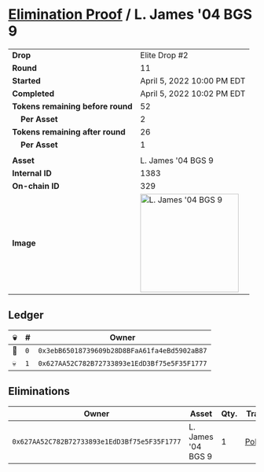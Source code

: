 # [Elimination Proof](./readme.md) / L. James &#039;04 BGS 9

|||
|---|---|
| **Drop** | Elite Drop #2 |
| **Round** | 11 |
| **Started** | April 5, 2022 10:00 PM EDT |
| **Completed** | April 5, 2022 10:02 PM EDT |
| **Tokens remaining before round** | 52 |
| **&nbsp;&nbsp;&nbsp;&nbsp;Per Asset** | 2 |
| **Tokens remaining after round** | 26 |
| **&nbsp;&nbsp;&nbsp;&nbsp;Per Asset** | 1 |
| | |
| **Asset** | L. James &#039;04 BGS 9 |
| **Internal ID** | 1383 |
| **On-chain ID** | 329 |
| **Image** | <img src="https://tcdn.blokpax.com/95e5eeed-5ef7-45c9-bc19-3e120490e201/cc260bbcb1daa7073abf609e8518502b56c161aff3795af134271ebf9991dc88.png" height="200" alt="L. James &#039;04 BGS 9" /> |

## Ledger

| 💀 | # | Owner |
| --- | --- | --- |
| 👑 | `0` | `0x3ebB65018739609b28D8BFaA61fa4eBd5902aB87` |
| 💀 | `1` | `0x627AA52C782B72733893e1EdD3Bf75e5F35F1777` |


## Eliminations

| Owner | Asset | Qty. | Transaction |
| --- | --- | --- | --- |
| `0x627AA52C782B72733893e1EdD3Bf75e5F35F1777` | L. James '04 BGS 9 | 1 | [Polygonscan](https://polygonscan.com/tx/0x67d1c805d8440f878d4c51172d556368d89a5891e8dcf27855eab2b4b343b7b3) |
